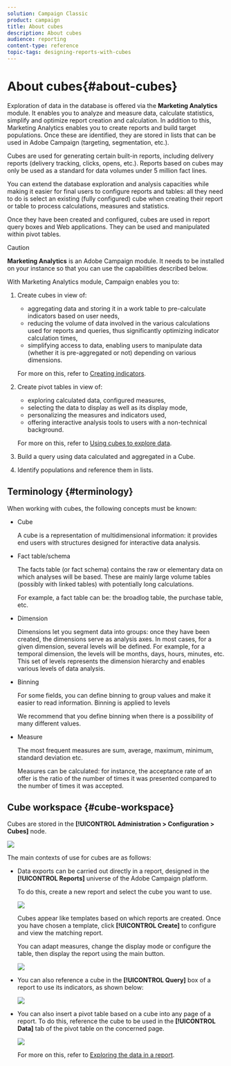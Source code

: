 ```yaml
---
solution: Campaign Classic
product: campaign
title: About cubes
description: About cubes
audience: reporting
content-type: reference
topic-tags: designing-reports-with-cubes
---
```


# About cubes{#about-cubes}

Exploration of data in the database is offered via the **Marketing Analytics** module. It enables you to analyze and measure data, calculate statistics, simplify and optimize report creation and calculation. In addition to this, Marketing Analytics enables you to create reports and build target populations. Once these are identified, they are stored in lists that can be used in Adobe Campaign (targeting, segmentation, etc.).

Cubes are used for generating certain built-in reports, including delivery reports (delivery tracking, clicks, opens, etc.). Reports based on cubes may only be used as a standard for data volumes under 5 million fact lines.

You can extend the database exploration and analysis capacities while making it easier for final users to configure reports and tables: all they need to do is select an existing (fully configured) cube when creating their report or table to process calculations, measures and statistics.

Once they have been created and configured, cubes are used in report query boxes and Web applications. They can be used and manipulated within pivot tables.

>[!CAUTION]
>
>**Marketing Analytics** is an Adobe Campaign module. It needs to be installed on your instance so that you can use the capabilities described below.

With Marketing Analytics module, Campaign enables you to:

1. Create cubes in view of:

    * aggregating data and storing it in a work table to pre-calculate indicators based on user needs,
    * reducing the volume of data involved in the various calculations used for reports and queries, thus significantly optimizing indicator calculation times,
    * simplifying access to data, enabling users to manipulate data (whether it is pre-aggregated or not) depending on various dimensions.

   For more on this, refer to [Creating indicators](../../reporting/using/creating-indicators.md).

1. Create pivot tables in view of:

    * exploring calculated data, configured measures,
    * selecting the data to display as well as its display mode,
    * personalizing the measures and indicators used,
    * offering interactive analysis tools to users with a non-technical background.

   For more on this, refer to [Using cubes to explore data](../../reporting/using/using-cubes-to-explore-data.md).

1. Build a query using data calculated and aggregated in a Cube.
1. Identify populations and reference them in lists.

## Terminology {#terminology}

When working with cubes, the following concepts must be known:

* Cube

  A cube is a representation of multidimensional information: it provides end users with structures designed for interactive data analysis.

* Fact table/schema

  The facts table (or fact schema) contains the raw or elementary data on which analyses will be based. These are mainly large volume tables (possibly with linked tables) with potentially long calculations.

  For example, a fact table can be: the broadlog table, the purchase table, etc.

* Dimension

  Dimensions let you segment data into groups: once they have been created, the dimensions serve as analysis axes. In most cases, for a given dimension, several levels will be defined. For example, for a temporal dimension, the levels will be months, days, hours, minutes, etc. This set of levels represents the dimension hierarchy and enables various levels of data analysis.

* Binning

  For some fields, you can define binning to group values and make it easier to read information. Binning is applied to levels

  We recommend that you define binning when there is a possibility of many different values.

* Measure

  The most frequent measures are sum, average, maximum, minimum, standard deviation etc.

  Measures can be calculated: for instance, the acceptance rate of an offer is the ratio of the number of times it was presented compared to the number of times it was accepted.

## Cube workspace {#cube-workspace}

Cubes are stored in the **[!UICONTROL Administration > Configuration > Cubes]** node.

![](assets/s_advuser_cube_node.png)

The main contexts of use for cubes are as follows:

* Data exports can be carried out directly in a report, designed in the **[!UICONTROL Reports]** universe of the Adobe Campaign platform.

  To do this, create a new report and select the cube you want to use.

  ![](assets/cube_create_new.png)

  Cubes appear like templates based on which reports are created. Once you have chosen a template, click **[!UICONTROL Create]** to configure and view the matching report.

  You can adapt measures, change the display mode or configure the table, then display the report using the main button.

  ![](assets/cube_display_new.png)

* You can also reference a cube in the **[!UICONTROL Query]** box of a report to use its indicators, as shown below:

  ![](assets/s_advuser_query_using_a_cube.png)

* You can also insert a pivot table based on a cube into any page of a report. To do this, reference the cube to be used in the **[!UICONTROL Data]** tab of the pivot table on the concerned page.

  ![](assets/s_advuser_cube_in_report.png)

  For more on this, refer to [Exploring the data in a report](../../reporting/using/using-cubes-to-explore-data.md#exploring-the-data-in-a-report).

